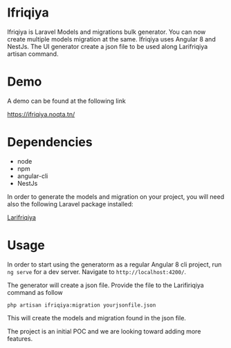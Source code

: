 # Ifriqiya

Ifriqiya is Laravel Models and migrations bulk generator. You can now create multiple models migration at the same. Ifriqiya uses Angular 8 and NestJs. The UI generator create a json file to be used along Larifriqiya artisan command.

# Demo
A demo can be found at the following link

https://ifriqiya.noqta.tn/

# Dependencies

- node
- npm
- angular-cli
- NestJs

In order to generate the models and migration on your project, you will need also the following Laravel package installed:

[Larifriqiya](https://github.com/nooqta/larifriqiya)

# Usage

In order to start using the generatorm as a regular Angular 8 cli project, run `ng serve` for a dev server. Navigate to `http://localhost:4200/`. 

The generator will create a json file. Provide the file to the Larifiriqiya command as follow

`php artisan ifriqiya:migration yourjsonfile.json`

This will create the models and migration found in the json file.

The project is an initial POC and we are looking toward adding more features.